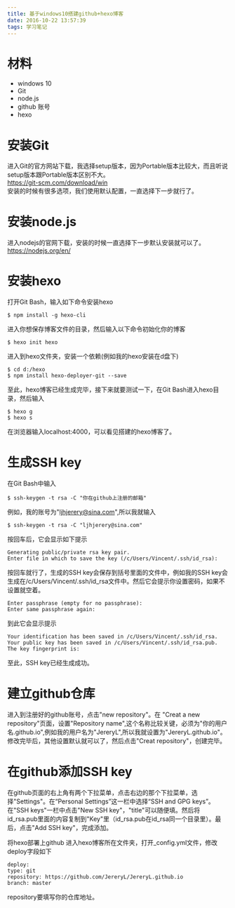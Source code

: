 ```yaml
---
title: 基于windows10搭建github+hexo博客
date: 2016-10-22 13:57:39
tags: 学习笔记
---
```

材料
=============
- windows 10
- Git
- node.js
- github 账号
- hexo

安装Git
==============
进入Git的官方网站下载，我选择setup版本，因为Portable版本比较大，而且听说setup版本跟Portable版本区别不大。  
https://git-scm.com/download/win  
安装的时候有很多选项，我们使用默认配置，一直选择下一步就行了。

安装node.js
==============
进入nodejs的官网下载，安装的时候一直选择下一步默认安装就可以了。  
https://nodejs.org/en/

安装hexo
==============
打开Git Bash，输入如下命令安装hexo

    $ npm install -g hexo-cli
    
进入你想保存博客文件的目录，然后输入以下命令初始化你的博客

    $ hexo init hexo
    
进入到hexo文件夹，安装一个依赖(例如我的hexo安装在d盘下)

    $ cd d:/hexo
    $ npm install hexo-deployer-git --save
    
至此，hexo博客已经生成完毕，接下来就要测试一下，在Git Bash进入hexo目录，然后输入
   
    $ hexo g
    $ hexo s
    
在浏览器输入localhost:4000，可以看见搭建的hexo博客了。

生成SSH key
===============
在Git Bash中输入

    $ ssh-keygen -t rsa -C "你在github上注册的邮箱"

例如，我的账号为"ljhjerery@sina.com",所以我就输入

    $ ssh-keygen -t rsa -C "ljhjerery@sina.com"

按回车后，它会显示如下提示

    Generating public/private rsa key pair.
    Enter file in which to save the key (/c/Users/Vincent/.ssh/id_rsa):
    
按回车就行了，生成的SSH key会保存到括号里面的文件中，例如我的SSH key会生成在/c/Users/Vincent/.ssh/id_rsa文件中。然后它会提示你设置密码，如果不设置就空着。

    Enter passphrase (empty for no passphrase):
    Enter same passphrase again:

到此它会显示提示

    Your identification has been saved in /c/Users/Vincent/.ssh/id_rsa.
    Your public key has been saved in /c/Users/Vincent/.ssh/id_rsa.pub.
    The key fingerprint is:

至此，SSH key已经生成成功。

建立github仓库
=================
进入到注册好的github账号，点击"new repository"。在 "Creat a new repository"页面，设置"Repository name",这个名称比较关键，必须为"你的用户名.github.io",例如我的用户名为"JereryL",所以我就设置为"JereryL.github.io"。修改完毕后，其他设置默认就可以了，然后点击"Creat repository"，创建完毕。

在github添加SSH key
====================
在github页面的右上角有两个下拉菜单，点击右边的那个下拉菜单，选择"Settings"。在“Personal Settings”这一栏中选择“SSH and GPG keys”。在"SSH keys"一栏中点击"New SSH key"，"title"可以随便填。然后将id_rsa.pub里面的内容复制到"Key"里（id_rsa.pub在id_rsa同一个目录里）。最后，点击"Add SSH key"，完成添加。

将hexo部署上github
进入hexo博客所在文件夹，打开_config.yml文件，修改deploy字段如下

    deploy:
    type: git
    repository: https://github.com/JereryL/JereryL.github.io
    branch: master

repository要填写你的仓库地址。
